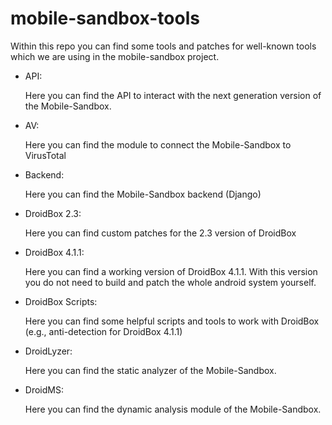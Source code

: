 mobile-sandbox-tools
====================

Within this repo you can find some tools and patches for well-known tools which we are using in the mobile-sandbox project.

* API:

   Here you can find the API to interact with the next generation version of the Mobile-Sandbox.

* AV:

    Here you can find the module to connect the Mobile-Sandbox to VirusTotal

* Backend:

    Here you can find the Mobile-Sandbox backend (Django)

* DroidBox 2.3:

    Here you can find custom patches for the 2.3 version of DroidBox

* DroidBox 4.1.1: 

    Here you can find a working version of DroidBox 4.1.1. With this version you do not need to build and patch the whole android system yourself.

* DroidBox Scripts:

    Here you can find some helpful scripts and tools to work with DroidBox (e.g., anti-detection for DroidBox 4.1.1)

* DroidLyzer:

    Here you can find the static analyzer of the Mobile-Sandbox.

* DroidMS:

   Here you can find the dynamic analysis module of the Mobile-Sandbox.

